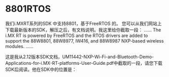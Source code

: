 # 8801RTOS
我们i.MXRT系列的SDK 中支持8801，基于FreeRTOS 的。
您可以从我们网站上下载最新版本的SDK，解压之后，有文档说明。我这里给你截取一段：
......
The i.MX RT is powered by FreeRTOS and the RTOS drivers are added to support the 88W8801, 88W8977, IW416, and 88W8987 NXP-based wireless modules.
......

这是我从2.12版本SDK文档，UM11442-NXP-Wi-Fi-and-Bluetooth-Demo-Applications-for-i.MX-RT-platforms-User-Guide.pdf中截取的一段，请您下载SDK后阅读。他在SDK中的位置是：
